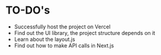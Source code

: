 # TO-DO's

- Successfully host the project on Vercel
- Find out the UI library, the project structure depends on it
- Learn about the layout.js
- Find out how to make API calls in Next.js
